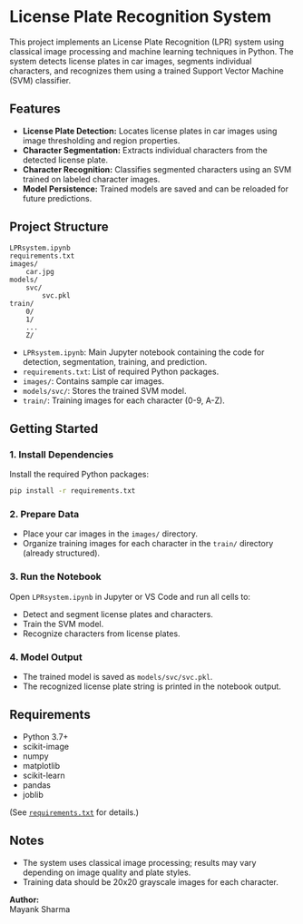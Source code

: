 # License Plate Recognition System

This project implements an License Plate Recognition (LPR) system using classical image processing and machine learning techniques in Python. The system detects license plates in car images, segments individual characters, and recognizes them using a trained Support Vector Machine (SVM) classifier.

## Features

- **License Plate Detection:** Locates license plates in car images using image thresholding and region properties.
- **Character Segmentation:** Extracts individual characters from the detected license plate.
- **Character Recognition:** Classifies segmented characters using an SVM trained on labeled character images.
- **Model Persistence:** Trained models are saved and can be reloaded for future predictions.

## Project Structure

```
LPRsystem.ipynb
requirements.txt
images/
    car.jpg
models/
    svc/
        svc.pkl
train/
    0/
    1/
    ...
    Z/
```

- `LPRsystem.ipynb`: Main Jupyter notebook containing the code for detection, segmentation, training, and prediction.
- `requirements.txt`: List of required Python packages.
- `images/`: Contains sample car images.
- `models/svc/`: Stores the trained SVM model.
- `train/`: Training images for each character (0-9, A-Z).

## Getting Started

### 1. Install Dependencies

Install the required Python packages:

```sh
pip install -r requirements.txt
```

### 2. Prepare Data

- Place your car images in the `images/` directory.
- Organize training images for each character in the `train/` directory (already structured).

### 3. Run the Notebook

Open `LPRsystem.ipynb` in Jupyter or VS Code and run all cells to:

- Detect and segment license plates and characters.
- Train the SVM model.
- Recognize characters from license plates.

### 4. Model Output

- The trained model is saved as `models/svc/svc.pkl`.
- The recognized license plate string is printed in the notebook output.

## Requirements

- Python 3.7+
- scikit-image
- numpy
- matplotlib
- scikit-learn
- pandas
- joblib

(See [`requirements.txt`](requirements.txt) for details.)

## Notes

- The system uses classical image processing; results may vary depending on image quality and plate styles.
- Training data should be 20x20 grayscale images for each character.
                         

**Author:**  
Mayank Sharma